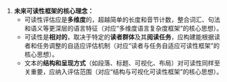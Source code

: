 
1.  **未来可读性框架的核心理念：**
    *   可读性评估应是**多维度**的，超越简单的长度和音节计数，整合词汇、句法和语义等更深层的语言特征（对应“多维度语言复杂度框架”的核心思想）。
    *   可读性是**相对的**，取决于特定的**读者群体**及其**阅读任务**，应构建能根据读者和任务调整的自适应评估机制（对应“读者与任务自适应可读性框架”的核心思想）。
    *   文本的**结构和呈现方式**（如段落、标题、可视化、布局）对可读性同样至关重要，应纳入评估范围（对应“结构与可视化可读性框架”的核心思想）。
